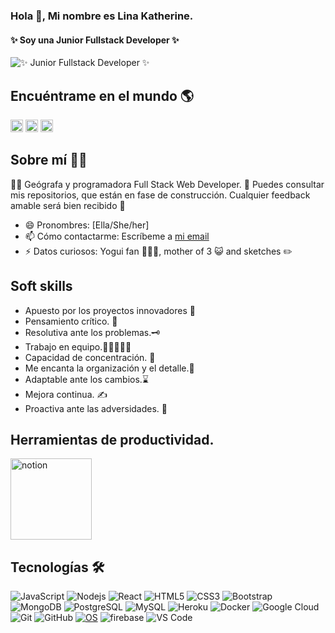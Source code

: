 ### Hola 👋, Mi nombre es Lina Katherine.
#### ✨ Soy una Junior Fullstack Developer ✨                                                     
![✨ Junior Fullstack Developer ✨](https://blush.design/api/download?shareUri=Kxta4yzv4&w=200&h=200&fm=png)                      
## Encuéntrame en el mundo 🌎
[<img src='https://cdn.jsdelivr.net/npm/simple-icons@3.0.1/icons/github.svg' alt='github' height='20'>](https://github.com/https://github.com/Likaro-nav)  [<img src='https://cdn.jsdelivr.net/npm/simple-icons@3.0.1/icons/linkedin.svg' alt='linkedin' height='20'>](https://www.linkedin.com/in/https://www.linkedin.com/in/linaklarrearod//)  [<img src='https://cdn.jsdelivr.net/npm/simple-icons@3.0.1/icons/twitter.svg' alt='twitter' height='20'>](https://twitter.com/https://twitter.com/LiKatRod)  


## Sobre mí 🐱‍🏍

🐱‍💻 Geógrafa y programadora Full Stack Web Developer. 👀 Puedes consultar mis repositorios, que están en fase de construcción. Cualquier feedback amable será bien recibido 🤗

- 😄 Pronombres: [Ella/She/her]
- 📫 Cómo contactarme: Escríbeme a [mi email](linak.larrea@gmail.com)  
- ⚡ Datos curiosos: Yogui fan 🧘🏽‍♀️, mother of 3 😺 and sketches ✏️

## Soft skills
- Apuesto por los proyectos innovadores 🔬
- Pensamiento crítico. 🔎
- Resolutiva ante los problemas.🗝
- Trabajo en equipo.👩🏿‍🤝‍🧑🏿
- Capacidad de concentración. 🏹
- Me encanta la organización y el detalle.📅
- Adaptable ante los cambios.⌛
- Mejora continua. ✍
- Proactiva ante las adversidades. 💪

## Herramientas de productividad.
<img src="https://miro.medium.com/max/450/0*sAnt5dX9cGTI9ltl" alt="notion" height='130'/>

<!--
## Diseño
Aprendiendo a desenvolverme en 
<img src="https://img.shields.io/badge/figma%20-%23F24E1E.svg?&style=for-the-badge&logo=figma&logoColor=white" alf/> -->

## Tecnologías 🛠
![JavaScript](https://img.shields.io/badge/-JavaScript-black?style=flat-square&logo=javascript)
![Nodejs](https://img.shields.io/badge/-Nodejs-black?style=flat-square&logo=Node.js)
![React](https://img.shields.io/badge/-React-black?style=flat-square&logo=react)
![HTML5](https://img.shields.io/badge/-HTML5-E34F26?style=flat-square&logo=html5&logoColor=white)
![CSS3](https://img.shields.io/badge/-CSS3-1572B6?style=flat-square&logo=css3)
![Bootstrap](https://img.shields.io/badge/-Bootstrap-563D7C?style=flat-square&logo=bootstrap)
![MongoDB](https://img.shields.io/badge/-MongoDB-black?style=flat-square&logo=mongodb)
![PostgreSQL](https://img.shields.io/badge/-PostgreSQL-336791?style=flat-square&logo=postgresql)
![MySQL](https://img.shields.io/badge/-MySQL-black?style=flat-square&logo=mysql)
![Heroku](https://img.shields.io/badge/-Heroku-430098?style=flat-square&logo=heroku)
![Docker](https://img.shields.io/badge/-Docker-black?style=flat-square&logo=docker)
![Google Cloud](https://img.shields.io/badge/Google%20Cloud-black?style=flat-square&logo=google-cloud)
![Git](https://img.shields.io/badge/-Git-black?style=flat-square&logo=git)
![GitHub](https://img.shields.io/badge/-GitHub-181717?style=flat-square&logo=github)
[![OS](https://img.shields.io/badge/OS-Linux-informational?style=flat-square&logo=linux&logoColor=white)](https://en.wikipedia.org/wiki/Linux)
![firebase](https://img.shields.io/badge/_-firebase-292e33?style=flat-square&logo=firebase&logoColor=fff)
![VS Code](https://img.shields.io/badge/-VSCode-%23007ACC?style=flat-square&logo=visual-studio-code) 



<!--
![Top Langs](https://github-readme-stats.vercel.app/api/top-langs/?username=Likaro-nav&hide=TeX&layout=compact)
**Likaro-nav/Likaro-nav** is a ✨ _special_ ✨ repository because its `README.md` (this file) appears on your GitHub profile.

Here are some ideas to get you started:

- 🔭 I’m currently working on ...
- 🌱 I’m currently learning ...
- 👯 I’m looking to collaborate on ...
- 🤔 I’m looking for help with ...
- 💬 Ask me about ...
- 📫 How to reach me: ...
- 😄 Pronouns: ...
- ⚡ Fun fact: ...
-->
